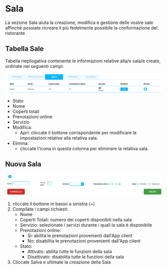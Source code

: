 # Sala

<div>La sezione Sala aiuta la creazione, modifica e gestione delle vostre sale affinchè possiate ricreare il più fedelmente possibile la conformazione del ristorante</div>

## Tabella Sale

Tabella riepilogativa contenente le informazioni relative alla/e sala/e create, ordinate nei seguenti campi:

![Sala](../../assets/img/imgSettings/Sala.png#mobile)

* <div>Stato</div>

* <div>Nome</div>

* <div>Coperti totali</div>

* <div>Prenotazioni online</div>

* <div>Servizio</div>

* <div>Modifica:</div>

    * Apri: cliccate il bottone corrispondente per modificare le impostazioni relative alla relativa sala.

* <div>Elimina:</div>

    * cliccate l'icona in questa colonna per eliminare la relativa sala.

## Nuova Sala

![Nuova-Sala](../../assets/img/imgSettings/Nuova-Sala.png#mobile)

1. <div>cliccate il bottone in basso a sinistra (+)</div>

2. <div>Compilate i campi richiesti:</div>

    * <div>Nome</div>

    * <div>Coperti Totali: numero dei coperti disponibili nella sala</div>

    * <div>Servizio: selezionate i servizi durante i quali la sala è disponibile</div>

    * <div>Prenotazioni online:</div>

        * <div>Sì: abilita le prenotazioni provenienti dall'App client</div>

        * <div>No: disabilita le prenotazioni provenienti dall'App client</div>

    * <div>Stato:</div>

        * <div>Attivato: abilita tutte le funzioni della sala</div>

        * <div>Disattivato: disabilita tutte le funzioni della sala</div>

3. <div>Cliccate Salva e ultimate la creazione della Sala</div>